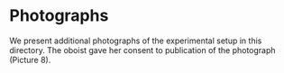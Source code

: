 # Photographs
We present additional photographs of the experimental setup in this directory. The oboist gave her consent to publication of the photograph (Picture 8).
